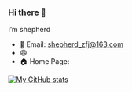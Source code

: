 
### Hi there 👋

I’m shepherd


- 📧 Email: shepherd_zfj@163.com
- 😄 
- 🏠 Home Page: 

[![My GitHub stats](https://github-readme-stats.vercel.app/api?username=shepherdZFJ&show_icons=true&count_private=false&theme=dark)](https://github.com/anuraghazra/github-readme-stats)


